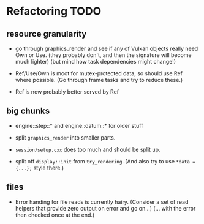 # Refactoring TODO

## resource granularity
- go through graphics_render and see if any of Vulkan objects really need Own or Use.
  (they probably don't, and then the signature will become much lighter)
  (but mind how task dependencies might change!)

- Ref/Use/Own is moot for mutex-protected data, so should use Ref where possible.
  (Go through frame tasks and try to reduce these.)

- Ref<Core> is now probably better served by Ref<Session>

## big chunks
- engine::step::* and engine::datum::* for older stuff
- split `graphics_render` into smaller parts.
- `session/setup.cxx` does too much and should be split up.

- split off `display::init` from `try_rendering`.
  (And also try to use `*data = {...};` style there.)

## files

- Error handing for file reads is currently hairy.
  (Consider a set of read helpers that provide zero output on error and go on...)
  (... with the error then checked once at the end.)
